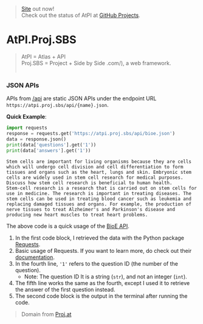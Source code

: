> [Site](https://atpi.proj.sbs) out now! <br>
> Check out the status of AtPI at [GitHub Projects](https://github.com/users/AtlasL1/projects/6).

# AtPI.Proj.SBS
> AtPI = Atlas + API <br> Proj.SBS = Project + Side by Side .com/), a web framework. <br><br>

### JSON APIs
APIs from [/api](https://github.com/AtlasL1/AtPI/tree/main/api) are static JSON APIs under the endpoint URL `https://atpi.proj.sbs/api/{name}.json`.

**Quick Example**:
```py
import requests
response = requests.get('https://atpi.proj.sbs/api/bioe.json')
data = response.json()
print(data['questions'].get('1'))
print(data['answers'].get('1'))
```
```
Stem cells are important for living organisms because they are cells which will undergo cell division and cell differentiation to form tissues and organs such as the heart, lungs and skin. Embryonic stem cells are widely used in stem cell research for medical purposes. Discuss how stem cell research is beneficial to human health.
Stem-cell research is a research that is carried out on stem cells for use in medicine. The research is important in treating diseases. The stem cells can be used in treating blood cancer such as leukemia and replacing damaged tissues and organs. For example, the production of nerve tissues to treat Alzheimer's and Parkinson's disease and producing new heart muscles to treat heart problems.
```
The above code is a quick usage of the [BioE API](https://atpi.proj.sbs/api/bioe.json).
1. In the first code block, I retrieved the data with the Python package [Requests](https://pypi.org/project/requests/).
2. Basic usage of Requests. If you want to learn more, do check out their [documentation](https://requests.readthedocs.io/).
3. In the fourth line, `'1'` refers to the question ID (the number of the question). 
   - Note: The question ID It is a string (`str`), and not an integer (`int`). 
4. The fifth line works the same as the fourth, except I used it to retrieve the answer of the first question instead. 
5. The second code block is the output in the terminal after running the code. 

> Domain from [Proj.at](https://github.com/proj-at)
